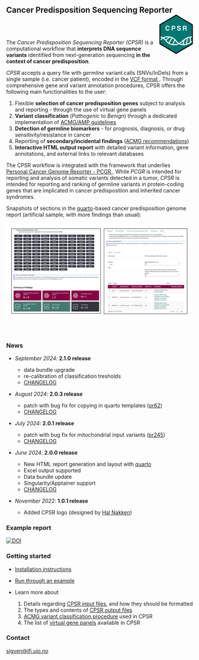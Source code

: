 <br>

## Cancer Predisposition Sequencing Reporter <a href="https://sigven.github.io/cpsr/"><img src="man/figures/logo.png" align="right" height="106" width="90"/></a>

<br><br>

The *Cancer Predisposition Sequencing Reporter (CPSR)* is a computational workflow that **interprets DNA sequence variants** identified from next-generation sequencing **in the context of cancer predisposition**. 

*CPSR* accepts a query file with _germline_ variant calls (SNVs/InDels) from a single sample (i.e. cancer patient), encoded in the [VCF format ](https://samtools.github.io/hts-specs/VCFv4.2.pdf). Through comprehensive gene and variant annotation procedures, CPSR offers the following main functionalities to the user:

1) Flexible **selection of cancer predisposition genes** subject to analysis and reporting - through the use of virtual gene panels
2) **Variant classification** (*Pathogenic* to _Benign_) through a dedicated implementation of [ACMG/AMP guidelines](https://pubmed.ncbi.nlm.nih.gov/25741868/)
3) **Detection of germline biomarkers** - for prognosis, diagnosis, or drug sensitivity/resistance in cancer
4) Reporting of **secondary/incidental findings** ([ACMG recommendations](https://pubmed.ncbi.nlm.nih.gov/37347242/))
5) **Interactive HTML output report** with detailed variant information, gene annotations, and external links to relevant databases


The CPSR workflow is integrated with the framework that underlies [Personal Cancer Genome Reporter - PCGR ](https://github.com/sigven/pcgr). While *PCGR* is intended for reporting and analysis of somatic variants detected in a tumor, *CPSR* is intended for reporting and ranking of germline variants in protein-coding genes that are implicated in cancer predisposition and inherited cancer syndromes.

Snapshots of sections in the [quarto](https://quarto.org)-based cancer predisposition genome report (artificial sample, with more findings than usual):

![](img/cpsr_sc.png)

<br>

### News


* *September 2024*: **2.1.0 release**
  - data bundle upgrade
  - re-calibration of classification tresholds
  - [CHANGELOG](https://sigven.github.io/cpsr/articles/CHANGELOG.html)
    
* *August 2024*: **2.0.3 release**
  - patch with bug fix for copying in quarto templates ([pr62](https://github.com/sigven/cpsr/pull/62))
  - [CHANGELOG](https://sigven.github.io/cpsr/articles/CHANGELOG.html)
    
* *July 2024*: **2.0.1 release**
  - patch with bug fix for mitochondrial input variants ([pr245](https://github.com/sigven/pcgr/pull/245))
  - [CHANGELOG](https://sigven.github.io/cpsr/articles/CHANGELOG.html)

* *June 2024*: **2.0.0 release**
  - New HTML report generation and layout with [quarto](https://quarto.org/)
  - Excel output supported
  - Data bundle update
  - Singularity/Apptainer support
  - [CHANGELOG](http://cpsr.readthedocs.io/en/latest/CHANGELOG.html)

* *November 2022*: **1.0.1 release**
  * Added CPSR logo (designed by [Hal Nakken](https://halvetica.net))


### Example report

[![DOI](https://zenodo.org/badge/DOI/10.5281/zenodo.13855978.svg)](https://doi.org/10.5281/zenodo.13855978)

### Getting started

- [Installation instructions](articles/installation.html)
- [Run through an example](articles/running.html#example-run)
- Learn more about

   1) Details regarding [CPSR input files](articles/input.html), and how they should be formatted 
   2) The types and contents of [CPSR output files](articles/output.html)
   3) [ACMG variant classification procedure](articles/variant_classification.html) used in CPSR
   4) The list of [virtual gene panels](articles/virtual_panels.html) available in CPSR


### Contact

sigven@ifi.uio.no
